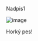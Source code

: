 Nadpis1

![image](https://github.com/user-attachments/assets/9cf5d836-e0ca-41b9-9640-728e49ee2159)

Horký pes!
